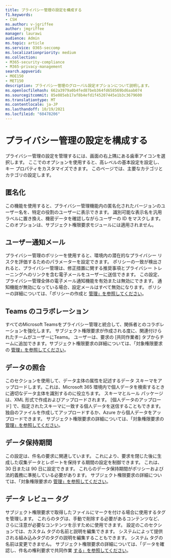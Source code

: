 ```yaml
---
title: プライバシー管理の設定を構成する
f1.keywords:
- CSH
ms.author: v-jgriffee
author: jmgriffee
manager: laurawi
audience: Admin
ms.topic: article
ms.service: O365-seccomp
ms.localizationpriority: medium
ms.collection:
- M365-security-compliance
- M365-privacy-management
search.appverid:
- MOE150
- MET150
description: プライバシー管理のグローバル設定オプションについて説明します。
ms.openlocfilehash: 662a3979a0b4fed87beb364fd658569bd6aab074
ms.sourcegitcommit: 85e085eb17af8b4efd1f45207445e1b3c3679600
ms.translationtype: MT
ms.contentlocale: ja-JP
ms.lasthandoff: 10/19/2021
ms.locfileid: "60478206"
---
```

# <a name="configure-privacy-management-settings"></a>プライバシー管理の設定を構成する

プライバシー管理の設定を管理するには、画面の右上隅にある歯車アイコンを選択します。 ここでのオプションを使用すると、高レベルの基本設定を設定し、キー プロパティをカスタマイズできます。 このページでは、主要なカテゴリとカテゴリの設定します。

## <a name="anonymization"></a>匿名化

この機能を使用すると、プライバシー管理機能内の匿名化されたバージョンのユーザー名を、特定の役割のユーザーに表示できます。 識別可能な表示名を汎用ラベルに置き換え、機密データを確認しながらユーザーの ID をマスクします。 このオプションは、サブジェクト権限要求モジュールには適用されません。

## <a name="user-notification-emails"></a>ユーザー通知メール  

プライバシー管理のポリシーを使用すると、環境内の潜在的なプライバシー リスクを評価するためのパラメーターを設定できます。 ポリシーの一致が検出されると、プライバシー管理は、修正措置に関する推奨事項とプライバシー トレーニングへのリンクを含む電子メールをユーザーに送信できます。 この設定、プライバシー管理全体の電子メール通知機能を有効または無効にできます。 通知機能が無効になっている場合、設定メールはすべて無効になります。 ポリシーの詳細については、「ポリシーの作成と [管理」を参照してください](privacy-management-policies.md)。

## <a name="teams-collaboration"></a>Teams のコラボレーション  

すべてのMicrosoft Teamsをプライバシー管理と統合して、関係者とのコラボレーションを強化します。 サブジェクト権限要求が作成される度に、関連付けられたチームがユーザーにTeams。 ユーザーは、要求の [共同作業者] タブからチームに追加できます。サブジェクト権限要求の詳細については、「対象権限要求の [管理」を参照してください](privacy-management-subject-rights-requests.md)。

## <a name="data-matching"></a>データの照合  

このセクションを使用して、データ主体の属性を記述するデータ スキーマをアップロードします。これは、Microsoft 365 環境内で個人データを検索するときに適切なデータ主体を識別するのに役立ちます。 スキーマとルール パッケージは、XML 形式で作成およびアップロードされます。 [個人データのアップロード] で、指定されたスキーマに一致する個人データを送信することもできます。 独自のファイルを作成してアップロードするか、Azure から個人データをアップロードできます。 サブジェクト権限要求の詳細については、「対象権限要求の [管理」を参照してください](privacy-management-subject-rights-requests.md)。

## <a name="data-retention-periods"></a>データ保持期間

この設定は、件名の要求に関連しています。 これにより、要求を閉じた後に生成した収集データとレポートを保持する期間の設定を制御できます。 これは、30 日または 90 日に設定できます。 これらのデータ保持期間がポリシーおよび法的義務に準拠している必要があります。 サブジェクト権限要求の詳細については、「対象権限要求の [管理」を参照してください](privacy-management-subject-rights-requests.md)。

## <a name="data-review-tags"></a>データ レビュー タグ

サブジェクト権限要求で取得したファイルにマークを付ける場合に使用するタグを管理します。 これらのタグは、手動で削除する必要があるコンテンツなど、さらに注意が必要なコンテンツを示すために使用できます。 設定のこのセクションでは、カスタム タグの名前と説明を編集できます。 システムによって提供される組み込みタグのタグの説明を編集することもできます。 システム タグの名前は変更できません。 サブジェクト権限要求の詳細については、「データを確認し、件名の権利要求で共同作業 [する」を参照してください](privacy-management-subject-rights-requests-review.md#step-3-review-data)。
